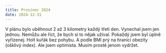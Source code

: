 ```yaml
---
title: Prosinec 2024
date: 2024-12-31
---
```

V plánu bylo uběhnout 2 až 3 kilometry každý třetí den. Vynechal jsem jen jednou. Nemůžu ale říct, že bych si to nějak užíval. Pokaždý jsem byl úplně vyřízenej. Holt kuřák bez pohybu. A podle BMI prý na hranici obezity (ošklivý index). Ale jsem optimista. Musím prostě jenom vydržet.
<!-- excerpt -->
